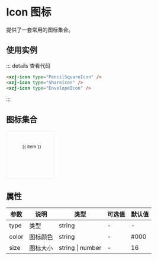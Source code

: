 # Icon 图标
提供了一套常用的图标集合。

## 使用实例
<div>
  <xzj-icon type="PencilSquareIcon" />
  <xzj-icon type="ShareIcon" />
  <xzj-icon type="EnvelopeIcon" />
</div>

::: details 查看代码
```html
<xzj-icon type="PencilSquareIcon" />
<xzj-icon type="ShareIcon" />
<xzj-icon type="EnvelopeIcon" />
```
:::

## 图标集合
<style>
  .flex-container {
    display: flex;
    flex-wrap: wrap;
  }
  .flex-div {
    flex-basis: 130px;
    width: 130px;
    height: 130px;
    display: flex;
    flex-direction: column;
    align-items: center;
    padding-top: 30px;
    box-sizing: border-box;
    border: 1px solid #eee;
    cursor: pointer;
  }
  .flex-div:hover {
    background: #eee;
  }
  .flex-text {
    width: 100%;
    padding: 4px;
    text-align: center;
    word-break: break-all;
    font-size: 12px;
  }
</style>
<div class="flex-container">
  <div
    class="flex-div"
    title="点击复制代码"
    v-for="(item, idx) in list"
    :key="idx"
    @click="copyCode(item)">
    <xzj-icon :type="item" size="28" />
    <div class="flex-text">{{ item }}</div>
  </div>
</div>

<script>
  import * as OUTLINE from '@heroicons/vue/24/outline'
  import * as SOLID from '@heroicons/vue/24/solid'
  import { copy } from '@xiezijie/shared'

  export default {
    data() {
      return {
        list: []
      }
    },
    created() {
      const list = ['loading']
      Object.keys(OUTLINE).forEach(type => {
        list.push(type)
      })
      Object.keys(SOLID).forEach(type => {
        list.push(type + '-1')
      })
      this.list = list
    },
    methods: {
      copyCode(content) {
        copy(`<xzj-icon type="${content}" size="28" />`, function() {
          alert('复制成功')
        })
      }
    }
  }
</script>

## 属性
<table>
  <thead>
    <th>参数</th>
    <th>说明</th>
    <th>类型</th>
    <th>可选值</th>
    <th>默认值</th>
  </thead>
  <tbody>
    <tr>
      <td>type</td>
      <td>类型</td>
      <td>string</td>
      <td>-</td>
      <td>-</td>
    </tr>
    <tr>
      <td>color</td>
      <td>图标颜色</td>
      <td>string</td>
      <td>-</td>
      <td>#000</td>
    </tr>
    <tr>
      <td>size</td>
      <td>图标大小</td>
      <td>string | number</td>
      <td>-</td>
      <td>16</td>
    </tr>
  </tbody>
</table>